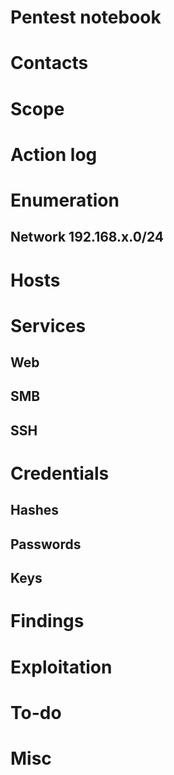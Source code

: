 # Pentest notebook

# Contacts

# Scope

# Action log

# Enumeration

## Network 192.168.x.0/24

# Hosts

# Services

## Web

## SMB

## SSH

# Credentials

## Hashes

## Passwords

## Keys

# Findings

# Exploitation

# To-do

# Misc

